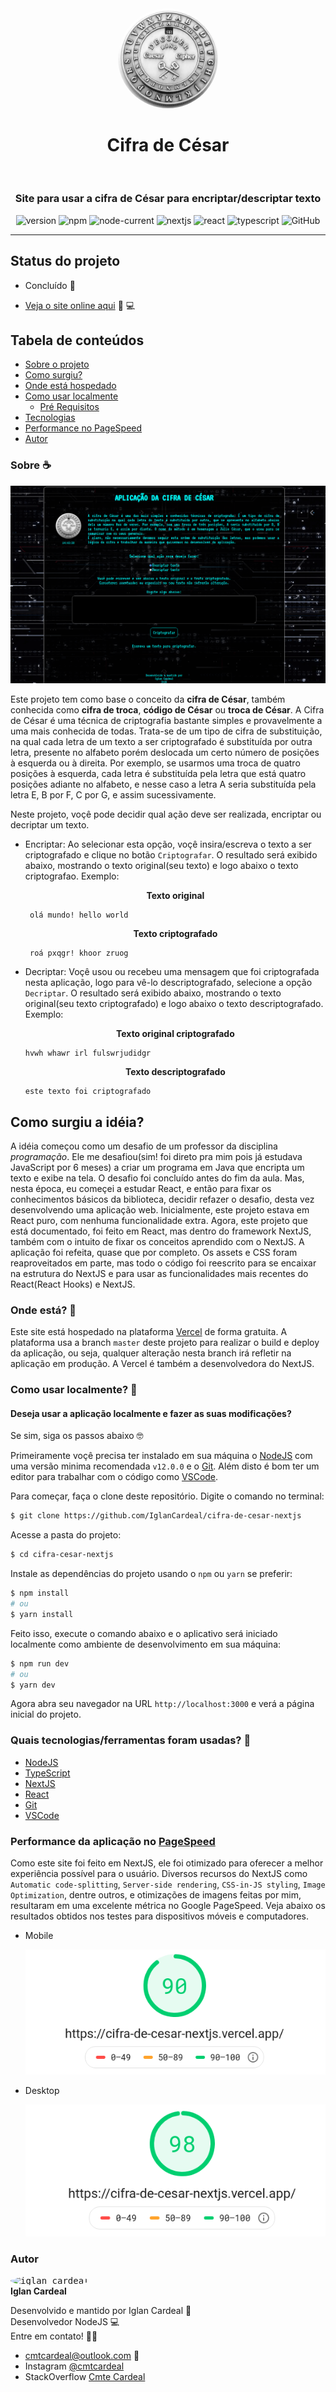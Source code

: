 <div align="center">
  <kbd>
    <img src="./public/img/cesarLogo.webp" height="auto" width="160" alt="medalha de cesar" style="border-radius: 50%"/>
  </kbd>
  
# Cifra de César

<br>

### Site para usar a cifra de César para encriptar/descriptar texto

</div>

<div align="center">

![version](https://img.shields.io/badge/version-1.0.0-green) ![npm](https://img.shields.io/npm/v/npm) ![node-current](https://img.shields.io/badge/nodejs-%3E%3D12.0.0-green) ![nextjs](https://img.shields.io/badge/nextjs-10.0.1-blue) ![react](https://img.shields.io/badge/react-17.0.1-blue) ![typescript](https://img.shields.io/badge/typescript-%3E%3D4.0.5-red) ![GitHub](https://img.shields.io/github/license/IglanCardeal/cifra-de-cesar-nextjs)

</div>

---

## Status do projeto

- Concluído :muscle:

- [Veja o site online aqui](https://cifra-de-cesar-nextjs.vercel.app/) 👀 :computer:

## Tabela de conteúdos

<!--ts-->

- [Sobre o projeto](#sobre)
- [Como surgiu?](#porque)
- [Onde está hospedado](#host)
- [Como usar localmente](#como-usar)
  - [Pré Requisitos](#como-usar)
- [Tecnologias](#tecnologias)
- [Performance no PageSpeed](#pagespeed)
- [Autor](#autor)
<!--te-->

### Sobre :coffee:

<p id="sobre"></p>

![tela-inicial](./public/img/cifra-cesar-home.png)

Este projeto tem como base o conceito da **cifra de César**, também conhecida como **cifra de troca**, **código de César** ou **troca de César**. A Cifra de César é uma técnica de criptografia bastante simples e provavelmente a uma mais conhecida de todas. Trata-se de um tipo de cifra de substituição, na qual cada letra de um texto a ser criptografado é substituída por outra letra, presente no alfabeto porém deslocada um certo número de posições à esquerda ou à direita. Por exemplo, se usarmos uma troca de quatro posições à esquerda, cada letra é substituída pela letra que está quatro posições adiante no alfabeto, e nesse caso a letra A seria substituída pela letra E, B por F, C por G, e assim sucessivamente.

Neste projeto, voçê pode decidir qual ação deve ser realizada, encriptar ou decriptar um texto.

- Encriptar:
  Ao selecionar esta opção, voçê insira/escreva o texto a ser criptografado e clique no botão `Criptografar`. O resultado será exibido abaixo, mostrando o texto original(seu texto) e logo abaixo o texto criptografao.
  Exemplo:
   <p align="center"><b>Texto original</b></p>

  ```none
   olá mundo! hello world
  ```

   <p align="center"><b>Texto criptografado</b></p>

  ```none
   roá pxqgr! khoor zruog
  ```

- Decriptar:
  Voçê usou ou recebeu uma mensagem que foi criptografada nesta aplicação, logo para vê-lo descriptografado, selecione a opção `Decriptar`. O resultado será exibido abaixo, mostrando o texto original(seu texto criptografado) e logo abaixo o texto descriptografado.
  Exemplo:
  <p align="center"><b>Texto original criptografado</b></p>

  ```none
  hvwh whawr irl fulswrjudidgr
  ```

    <p align="center"><b>Texto descriptografado</b></p>

  ```none
  este texto foi criptografado
  ```

## Como surgiu a idéia?

<p id="porque"></p>

A idéia começou como um desafio de um professor da disciplina _programação_. Ele me desafiou(sim! foi direto pra mim pois já estudava JavaScript por 6 meses) a criar um programa em Java que encripta um texto e exibe na tela. O desafio foi concluído antes do fim da aula. Mas, nesta época, eu começei a estudar React, e então para fixar os conhecimentos básicos da biblioteca, decidir refazer o desafio, desta vez desenvolvendo uma aplicação web. Inicialmente, este projeto estava em React puro, com nenhuma funcionalidade extra. Agora, este projeto que está documentado, foi feito em React, mas dentro do framework NextJS, também com o intuito de fixar os conceitos aprendido com o NextJS. A aplicação foi refeita, quase que por completo. Os assets e CSS foram reaproveitados em parte, mas todo o código foi reescrito para se encaixar na estrutura do NextJS e para usar as funcionalidades mais recentes do React(React Hooks) e NextJS.

### Onde está? :rocket:

<p id="host"></p>

Este site está hospedado na plataforma [Vercel](https://vercel.com/) de forma gratuita. A plataforma usa a branch `master` deste projeto para realizar o build e deploy da aplicação, ou seja, qualquer alteração nesta branch irá refletir na aplicação em produção. A Vercel é também a desenvolvedora do NextJS.

### Como usar localmente? :pushpin:

<p id="como-usar"></p>

#### Deseja usar a aplicação localmente e fazer as suas modificações?

Se sim, siga os passos abaixo 🤓

Primeiramente voçê precisa ter instalado em sua máquina o [NodeJS](https://nodejs.org/en/) com uma versão minima recomendada `v12.0.0` e o [Git](https://git-scm.com).
Além disto é bom ter um editor para trabalhar com o código como [VSCode](https://code.visualstudio.com/).

Para começar, faça o clone deste repositório. Digite o comando no terminal:

```bash
$ git clone https://github.com/IglanCardeal/cifra-de-cesar-nextjs
```

Acesse a pasta do projeto:

```bash
$ cd cifra-cesar-nextjs
```

Instale as dependências do projeto usando o `npm` ou `yarn` se preferir:

```bash
$ npm install
# ou
$ yarn install
```

Feito isso, execute o comando abaixo e o aplicativo será iniciado localmente como ambiente de desenvolvimento em sua máquina:

```bash
$ npm run dev
# ou
$ yarn dev
```

Agora abra seu navegador na URL `http://localhost:3000` e verá a página inicial do projeto.

### Quais tecnologias/ferramentas foram usadas? :wrench:

<p id="tecnologias"></p>

- [NodeJS](https://nodejs.org/en/)
- [TypeScript](https://www.typescriptlang.org/)
- [NextJS](https://nextjs.org/)
- [React](https://pt-br.reactjs.org/)
- [Git](https://git-scm.com)
- [VSCode](https://code.visualstudio.com/)

### Performance da aplicação no [PageSpeed](https://developers.google.com/speed/pagespeed/insights/?hl=pt-br)

<p id="pagespeed"></p>

Como este site foi feito em NextJS, ele foi otimizado para oferecer a melhor experiência possível para o usuário. Diversos recursos do NextJS como `Automatic code-splitting`, `Server-side rendering`, `CSS-in-JS styling`, `Image Optimization`, dentre outros, e otimizações de imagens feitas por mim, resultaram em uma excelente métrica no Google PageSpeed. Veja abaixo os resultados obtidos nos testes para dispositivos móveis e computadores.

- Mobile

  ![mobile performance](./public/img/cifra-cesar-ps-mobile.png)

- Desktop

  ![desktop performance](./public/img/cifra-cesar-ps-desktop.png)

### Autor

<p id="autor"></p>

  <kbd>
 <img style="border-radius: 50%;" src="https://avatars1.githubusercontent.com/u/37749943?s=460&u=70f3bf022f3a0f28c332b1aa984510910818ef02&v=4" width="100px;" alt="iglan cardeal"/>
  </kbd>
  </br>
<b>Iglan Cardeal</b>

Desenvolvido e mantido por Iglan Cardeal :hammer: </br>
Desenvolvedor NodeJS 💻 </br>
Entre em contato! 👋🏽

- cmtcardeal@outlook.com :email:
- Instagram [@cmtcardeal](https://www.instagram.com/cmtecardeal/)
- StackOverflow [Cmte Cardeal](https://pt.stackoverflow.com/users/95771/cmte-cardeal?tab=profile)

